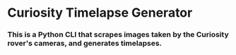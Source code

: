 # Curiosity Timelapse Generator
### This is a Python CLI that scrapes images taken by the Curiosity rover's cameras, and generates timelapses.
